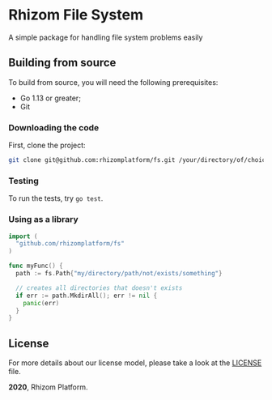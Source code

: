 # Rhizom File System

A simple package for handling file system problems easily

## Building from source

To build from source, you will need the following prerequisites:

- Go 1.13 or greater;
- Git

### Downloading the code

First, clone the project:

```bash
git clone git@github.com:rhizomplatform/fs.git /your/directory/of/choice/rhizom/fs
```

### Testing

To run the tests, try `go test`.

### Using as a library

```go
import (
  "github.com/rhizomplatform/fs"
)

func myFunc() {
  path := fs.Path{"my/directory/path/not/exists/something"}

  // creates all directories that doesn't exists
  if err := path.MkdirAll(); err != nil {
    panic(err)
  }
}

```

## License

For more details about our license model, please take a look at the [LICENSE](LICENSE) file.

**2020**, Rhizom Platform.
